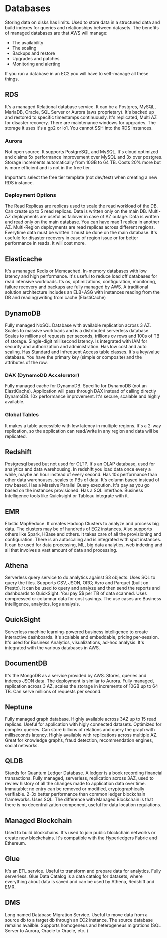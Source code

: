 # Databases
Storing data on disks has limits. Used to store data in a structured data and build indexes for queries and relationships between datasets.
The benefits of managed databases are that AWS will manage:
- The availability
- The scaling
- Backups and restore
- Upgrades and patches
- Monitoring and alerting

If you run a database in an EC2 you will have to self-manage all these things.

## RDS
It's a managed Relational database service. It can be a Postgres, MySQL, MariaDB, Oracle, SQL Server or Aurora (aws proprietary). It's backed up and restored to specific timestamps continuously. It's replicated, Multi AZ for disaster recovery. There are maintenance windows for upgrades. The storage it uses it's a gp2 or io1. You cannot SSH into the RDS instances.

### Aurora
Not open source. It supports PostgreSQL and MySQL. It's cloud optimized and claims 5x performance improvement over MySQL and 3x over postgres. Storage increments automatically from 10GB to 64 TB. Costs 20% more but is more efficient and is not in the free tier.

Important: select the free tier template (not dev/test) when creating a new RDS instance.

### Deployment Options
The Read Replicas are replicas used to scale the read workload of the DB. Can create up to 5 read replicas. Data is written only on the main DB.
Multi-AZ deployments are useful as failover in case of AZ outage. Data is written and read only on the main database. You can have max 1 replica in another AZ.
Multi-Region deployments are read replicas across different regions. Everytime data must be written it must be done on the main database. It's usefule for disaster recovery in case of region issue or for better performance in reads. It will cost more.

## Elasticache
It's a managed Redis or Memcached. In-memory databases with low latency and high performance. It's useful to reduce load off databases for read intensive workloads. Its os, optimizations, configuration, monitoring, failure recovery and backups are fully managed by AWS.
A traditional solution architecture includes an ELB+ASG with instances reading from the DB and reading/writing from cache (ElastiCache)

## DynamoDB
Fully managed NoSQL Database with available replication across 3 AZ. Scales to massive workloads and is a distributed serverless database. Scales to millions of requests per seconds, trillions ov rows and 100s of TB of storage. Single-digit millisecond latency. Is integrated with IAM for security and authorization and administration. Has low cost and auto scaling. Has Standard and Infrequent Access table classes.
It's a key/value database. You have the primary key (simple or composite) and the attributes of the row.

### DAX (DynamoDB Accelerator)
Fully managed cache for DynamoDB. Specific for DynamoDB (not an ElastiCache). Application will pass through DAX instead of calling directly DynamoDB. 10x performance improvement. It's secure, scalable and highly available. 

### Global Tables
It makes a table accessible with low latency in multiple regions. It's a 2-way replication, so the application can read/write in any region and data will be replicated. 

## Redshift
Postgresql based but not used for OLTP. It's an OLAP database, used for analytics and data warehousing. In redshift you load data once every a while, maybe an hour instead of every second. Has 10x performance than other data warehouses, scales to PBs of data. It's column based instead of row based. Has a Massive Parallel Query execution. It's pay as you go based on the instances provisioned. Has a SQL interface. Business Intelligence tools like Quicksight or Tableau integrate with it.

## EMR 
Elastic MapReduce. It creates Hadoop Clusters to analyze and process big data. The clusters may be of hundreds of EC2 instances. Also supports others like Spark, HBase and others. It takes care of all the provisioning and configuration. There is an autoscaling and is integrated with spot instances. It can be used for data processing, ML, big data analytics, web indexing and all that involves a vast amount of data and processing.

## Athena
Serverless query service to do analytics against S3 objects. Uses SQL to query the files. Supports CSV, JSON, ORC; Avro and Parquet (built on Presto). It can be used to query and analyze and then send the reports and dashboards to QuickSight. You pay 5$ per TB of data scanned. Uses compressed or columnar data for cost savings. The use cases are Business Intelligence, analytics, logs analysis.

## QuickSight
Serverless machine learning-powered business intelligence to create interactive dashboards. It's scalable and embeddable, pricing per-session. It's used for Business Analytics, visualizations, ad-hoc analysis. It's integrated with the various databases in AWS.

## DocumentDB
It's the MongoDB as a service provided by AWS. Stores, queries and indexes JSON data. The deployment is similar to Aurora. Fully managed, replication across 3 AZ, scales the storage in increments of 10GB up to 64 TB. Can serve millions of requests per second.

## Neptune
Fully managed graph database.
Highly available across 3AZ up to 15 read replicas. Useful for application with higly connected datasets. Optimized for complex queries. Can store billions of relations and query the graph with milliseconds latency. Highly available with replications across multiple AZ. Great for knowledge graphs, fraud detection, recommendation engines, social networks.

## QLDB
Stands for Quantum Ledger Database. A ledger is a book recording financial transactions. Fully managed, serverless, replication across 3AZ, used to review history of all the changes made to application data over time. Immutable: no entry can be removed or modified, cryptographically verifiable. 2-3x better performance than common ledger blockchain frameworks. Uses SQL. The difference with Managed Blockchain is that there is no decentralization component, useful for data location regulations.

## Managed Blockchain
Used to build blockchains. It's used to join public blockchain networks or create new blockchains. It's compatible with the Hyperledgers Fabric and Ethereum.

## Glue
It's an ETL service. Useful to transform and prepare data for analytics. Fully serverless. Glue Data Catalog is a data catalog for datasets, where everything about data is saved and can be used by Athena, Redshift and EMR.

## DMS
Long named Database Migration Service. Useful to move data from a source db to a target db through an EC2 instance. The source database remains availble. Supports homogeneus and heterogeneus migrations (SQL Server to Aurora, Oracle to Oracle, etc..)